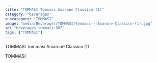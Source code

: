 ```yaml
---
title: "TOMMASI Tommasi Amarone Classico (1)"
category: "beverages"
subcategory: "TOMMASI"
image: "media/Beverages/TOMMASI/Tommasi---Amarone-Classico-(1).jpg"
id: "beverages-tommasi-807"
tags: ["TOMMASI"]
---
```


TOMMASI Tommasi Amarone Classico (1)

TOMMASI
